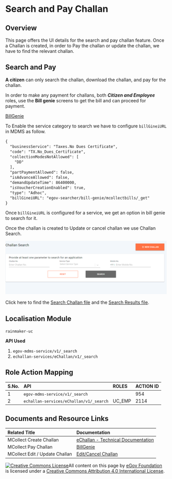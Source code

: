 # Search and Pay Challan

## Overview

This page offers the UI details for the search and pay challan feature. Once a Challan is created, in order to Pay the challan or update the challan, we have to find the relevant challan.

## **Search and Pay**

**A citizen** can only search the challan, download the challan, and pay for the challan.

In order to make any payment for challans, both _**Citizen and Employee**_ roles, use the **Bill genie** screens to get the bill and can proceed for payment.

[BillGenie](https://digit-discuss.atlassian.net/wiki/spaces/EGR/pages/436502610/BillGenie)

To Enable the service category to search we have to configure `billGineiURL` in MDMS as follow.

```text
{
  "businessService": "Taxes.No Dues Certificate",
  "code": "TX.No_Dues_Certificate",
  "collectionModesNotAllowed": [
    "DD"
  ],
  "partPaymentAllowed": false,
  "isAdvanceAllowed": false,
  "demandUpdateTime": 86400000,
  "isVoucherCreationEnabled": true,
  "type": "Adhoc",
  "billGineiURL": "egov-searcher/bill-genie/mcollectbills/_get"
}
```

Once `billGineiURL` is configured for a service, we get an option in bill genie to search for it.

Once the challan is created to Update or cancel challan we use Challan Search.

![](../../../../.gitbook/assets/image-20210514-112938.png)

Click here to find the [Search Challan file](https://github.com/egovernments/frontend/blob/39ffbeb4f5446bbb08729e9ce6cf0d519f2f748c/web/rainmaker/dev-packages/egov-uc-dev/src/ui-config/screens/specs/uc/search.js) and the [Search Results file](https://github.com/egovernments/frontend/blob/39ffbeb4f5446bbb08729e9ce6cf0d519f2f748c/web/rainmaker/dev-packages/egov-uc-dev/src/ui-config/screens/specs/uc/universalCollectionResources/searchChallanResults.js).

## **Localisation Module**

`rainmaker-uc`

**API Used**

1. `egov-mdms-service/v1/_search`
2. `echallan-services/eChallan/v1/_search`

## **Role Action Mapping**

| **S.No.** | **API** | **ROLES** | **ACTION ID** |
| :--- | :--- | :--- | :--- |
| 1 | `egov-mdms-service/v1/_search` |  | 954 |
| 2 | `echallan-services/eChallan/v1/_search` | UC\_EMP | 2114 |

## **Documents and Resource Links**

| **Related Title** | **Documentation** |
| :--- | :--- |
| MCollect Create Challan | [eChallan - Technical Documentation](./) |
| MCollect Pay Challan | [BillGenie](https://digit-discuss.atlassian.net/wiki/spaces/EGR/pages/436502610/BillGenie) |
| MCollect Edit / Update Challan | [Edit/Cancel Challan](edit-cancel-challan.md) |

[![Creative Commons License](https://i.creativecommons.org/l/by/4.0/80x15.png)​](http://creativecommons.org/licenses/by/4.0/)All content on this page by [eGov Foundation](https://egov.org.in/) is licensed under a [Creative Commons Attribution 4.0 International License](http://creativecommons.org/licenses/by/4.0/).


